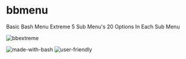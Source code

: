 # bbmenu
Basic Bash Menu Extreme 5 Sub Menu's 20 Options In Each Sub Menu


![bbextreme](https://user-images.githubusercontent.com/48811414/86853788-1d345480-c0af-11ea-8610-007610381b46.gif)


![made-with-bash](https://user-images.githubusercontent.com/48811414/86414182-29896d80-bcbb-11ea-9b0b-de6b57eb583d.png) ![user-friendly](https://user-images.githubusercontent.com/48811414/86414184-2a220400-bcbb-11ea-89a8-89890f2e3775.png)

